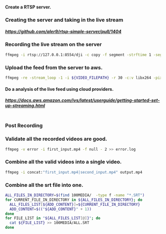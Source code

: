 #### Create a RTSP server.

### Creating the server and taking in the live stream
##### https://github.com/aler9/rtsp-simple-server/pull/1404

### Recording the live stream on the server
``` bash
ffmpeg -i rtsp://127.0.0.1:8554/dji -c copy -f segment -strftime 1 -segment_time 3600 -segment_format mpegts saved_%Y-%m-%d_%H-%M-%S.ts
```

### Upload the feed from the server to aws.
``` bash
ffmpeg -re -stream_loop -1 -i ${VIDEO_FILEPATH} -r 30 -c:v libx264 -pix_fmt yuv420p -profile:v main -preset veryfast -x264opts "nal-hrd=cbr:no-scenecut" -minrate 3000 -maxrate 3000 -g 60 -c:a aac -b:a 160k -ac 2 -ar 44100 -f flv rtmps://${INGEST_ENDPOINT}:443/app/${STREAM_KEY}
```

#### Do a analysis of the live feed using cloud providers.

##### https://docs.aws.amazon.com/ivs/latest/userguide/getting-started-set-up-streaming.html

```

```

### Post Recording
### Validate all the recorded videos are good.
``` bash
ffmpeg -v error -i first_input.mp4 -f null - 2 >> error.log
```

### Combine all the valid videos into a single video.
``` bash
ffmpeg -i concat:"first_input.mp4|second_input.mp4" output.mp4
```

### Combine all the srt file into one.
``` bash
ALL_FILES_IN_DIRECTORY=$(find 100MEDIA/  -type f -name "*.SRT")
for CURRENT_FILE_IN_DIRECTORY in ${ALL_FILES_IN_DIRECTORY}; do
  ALL_FILES_LIST[${ADD_CONTENT}]=${CURRENT_FILE_IN_DIRECTORY}
  ADD_CONTENT=$(("${ADD_CONTENT}" + 1))
done
for FILE_LIST in "${ALL_FILES_LIST[@]}"; do
  cat ${FILE_LIST} >> 100MEDIA/ALL.SRT
done
```
